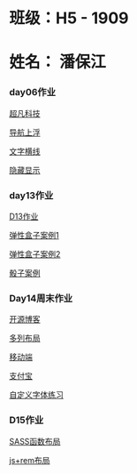 # 班级：H5 - 1909
# 姓名： 潘保江

### day06作业

<p><a href="https://qwerpanbaojiang.github.io/coder/html/超凡科技.html">超凡科技</a></p>
<p><a href="https://qwerpanbaojiang.github.io/coder/html/导航上浮.html">导航上浮</a></p>
<p><a href="https://qwerpanbaojiang.github.io/coder/html/文字横线.html">文字横线</a></p>
<p><a href="https://qwerpanbaojiang.github.io/coder/html/隐藏显示.html">隐藏显示</a></p>

### day13作业


<p><a href="https://qwerpanbaojiang.github.io/D13作业//html/D13作业.html">D13作业</a></p>

<p><a href="https://qwerpanbaojiang.github.io/D13作业/html/弹性盒子案例1.html">弹性盒子案例1</a></p>

<p><a href="https://qwerpanbaojiang.github.io/D13作业/html/弹性盒子案例2.html">弹性盒子案例2</a></p>

<p><a href="https://qwerpanbaojiang.github.io/D13作业/html/骰子案例.html">骰子案例</a></p>


###   Day14周末作业


<p><a href="https://qwerpanbaojiang.github.io/D14周末作业//html/D14周末开源.html">开源博客</a></p>
<p><a href="https://qwerpanbaojiang.github.io/D14周末作业//html/多列布局.html">多列布局</a></p>
<p><a href="https://qwerpanbaojiang.github.io/D14周末作业//html/移动端.html">移动端</a></p>
<p><a href="https://qwerpanbaojiang.github.io/D14周末作业//html/支付宝.html">支付宝</a></p>
<p><a href="https://qwerpanbaojiang.github.io/D14周末作业//html/自定义字体.html">自定义字体练习</a></p>


### D15作业

<p><a href="https://qwerpanbaojiang.github.io/D15作业//html/饿了么.html">SASS函数布局</a></p>

<p><a href="https://qwerpanbaojiang.github.io/DY15半截页面//html/rem.js+rem.html">js+rem布局</a></p>